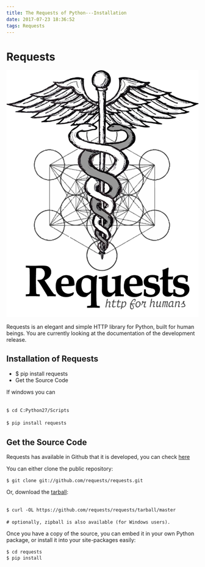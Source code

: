 ```yaml
---
title: The Requests of Python---Installation
date: 2017-07-23 18:36:52
tags: Requests
---
```


# Requests #

![loadind...](/images/Requests/requests-sidebar.png "Requests")

Requests is an elegant and simple HTTP library for Python, built for human beings. You are currently looking at the documentation of the development release.

## Installation of Requests ##

  - $ pip install requests  
  - Get the Source Code  

If windows you can  
```sh

$ cd C:Python27/Scripts

$ pip install requests

```
## Get the Source Code ##

Requests has available in Github that it is developed, you can check [here](https://github.com/requests/requests)

You can either clone the public repository:

```
$ git clone git://github.com/requests/requests.git

```

Or, download the [tarball](https://github.com/requests/requests/tarball/master):

```

$ curl -OL https://github.com/requests/requests/tarball/master

# optionally, zipball is also available (for Windows users).

```

Once you have a copy of the source, you can embed it in your own Python package, or install it into your site-packages easily:

```
$ cd requests
$ pip install 

```